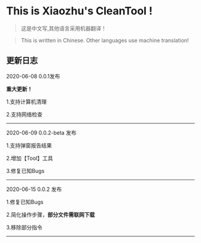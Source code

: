 # This is Xiaozhu's CleanTool !

> 这是中文写,其他语言采用机器翻译！

> This is written in Chinese. Other languages use machine translation!

## 更新日志

2020-06-08  0.0.1发布

**重大更新！**

1.支持计算机清理

2.支持网络检查

------------------

2020-06-09 0.0.2-beta 发布

1.支持弹窗报告结果

2.增加【Tool】工具

3.修复已知Bugs

------------------

2020-06-15 0.0.2 发布

1.修复已知Bugs

2.简化操作步骤，**部分文件需联网下载**

3.移除部分指令

------------------
